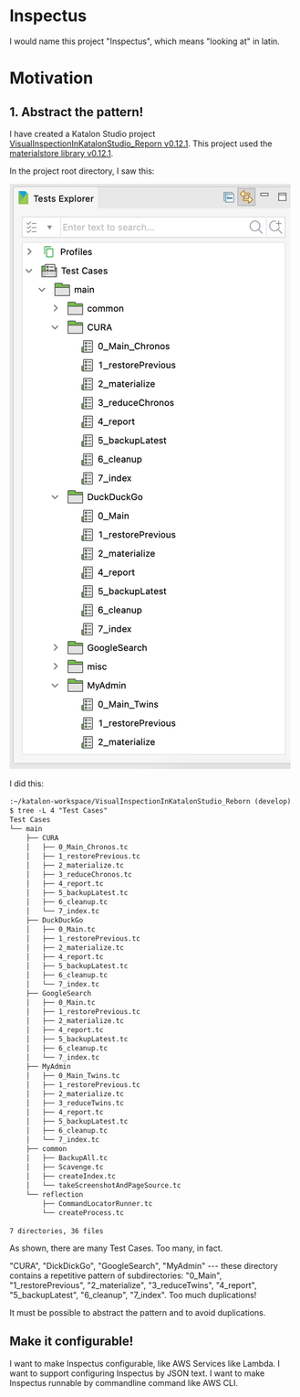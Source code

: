 # Inspectus

I would name this project "Inspectus", which means "looking at" in latin.

# Motivation

## 1. Abstract the pattern!

I have created a Katalon Studio project [VisualInspectionInKatalonStudio_Reporn v0.12.1](https://github.com/kazurayam/VisualInspectionInKatalonStudio_Reborn/). This project used the [materialstore library v0.12.1](https://github.com/kazurayam/materialstore/tree/0.12.1).

In the project root directory, I saw this:

![duplicating testcases](docs/images/1_duplicating_testcases.png)

I did this:

```
:~/katalon-workspace/VisualInspectionInKatalonStudio_Reborn (develop)
$ tree -L 4 "Test Cases"
Test Cases
└── main
    ├── CURA
    │   ├── 0_Main_Chronos.tc
    │   ├── 1_restorePrevious.tc
    │   ├── 2_materialize.tc
    │   ├── 3_reduceChronos.tc
    │   ├── 4_report.tc
    │   ├── 5_backupLatest.tc
    │   ├── 6_cleanup.tc
    │   └── 7_index.tc
    ├── DuckDuckGo
    │   ├── 0_Main.tc
    │   ├── 1_restorePrevious.tc
    │   ├── 2_materialize.tc
    │   ├── 4_report.tc
    │   ├── 5_backupLatest.tc
    │   ├── 6_cleanup.tc
    │   └── 7_index.tc
    ├── GoogleSearch
    │   ├── 0_Main.tc
    │   ├── 1_restorePrevious.tc
    │   ├── 2_materialize.tc
    │   ├── 4_report.tc
    │   ├── 5_backupLatest.tc
    │   ├── 6_cleanup.tc
    │   └── 7_index.tc
    ├── MyAdmin
    │   ├── 0_Main_Twins.tc
    │   ├── 1_restorePrevious.tc
    │   ├── 2_materialize.tc
    │   ├── 3_reduceTwins.tc
    │   ├── 4_report.tc
    │   ├── 5_backupLatest.tc
    │   ├── 6_cleanup.tc
    │   └── 7_index.tc
    ├── common
    │   ├── BackupAll.tc
    │   ├── Scavenge.tc
    │   ├── createIndex.tc
    │   └── takeScreenshotAndPageSource.tc
    └── reflection
        ├── CommandLocatorRunner.tc
        └── createProcess.tc

7 directories, 36 files
```

As shown, there are many Test Cases. Too many, in fact.

"CURA", "DickDickGo", "GoogleSearch", "MyAdmin" --- these directory contains a repetitive pattern of subdirectories: "0_Main", "1_restorePrevious", "2_materialize", "3_reduceTwins", "4_report", "5_backupLatest", "6_cleanup", "7_index". Too much duplications!

It must be possible to abstract the pattern and to avoid duplications.

## Make it configurable!

I want to make Inspectus configurable, like AWS Services like Lambda. I want to support configuring Inspectus by JSON text. I want to make Inspectus runnable by commandline command like AWS CLI.





